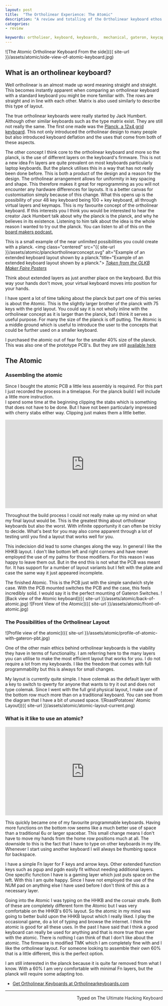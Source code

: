 ```yaml
---
layout: post
title:  "The Ortholinear Experience: The Atomic"
description: "A review and totalling of the Ortholinear keyboard ethos. Part one is mainly focusing on the Atomic and introduction to the idea."
categories: 
- review

keywords: ortholiear, keyboard, keyboards,  mechanical, gateron, keycaps, olkb.co,
---
```

![The Atomic Ortholinear Keyboard From the side]({{ site-url }}/assets/atomic/side-view-of-atomic-keyboard.jpg)
## What is an ortholinear keyboard?
Well ortholinear is an almost made up word meaning straight and straight. This becomes instantly apparent when comparing an ortholinear keyboard with a standard keyboard you might be more familiar with. The rows are straight and in line with each other. Matrix is also used similarly to describe this type of layout.

The true ortholinear keyboards were really started by Jack Humbert. Although other similar keyboards such as the type matrix exist. They are still not really the same.
The first one made was the [Planck, a 12x4 grid keyboard](http://ortholinearkeyboards.com/planck). This not only introduced the ortholinear design to many people but also introduced keyboard deflation and the uses that come from both of these aspects.

The other concept I think core to the ortholinear keyboard and more so the planck, is the use of different layers on the keyboard's firmware. This is not a new idea Fn layers are quite prevalent on most keyboards particularly laptop keyboards. But the planck utilises this in a way that has not really been done before. This is both a product of the design and a reason for the design. The ortholinear arrangement allows for uniformity in key spacing and shape. This therefore makes it great for reprogramming as you will not encounter any hardware differences for layouts. It is a better canvas for customisation simply because of this change.
What this opens up is the possibility of your 48 key keyboard being 100 + key keyboard, all through virtual layers and keymaps. This is my favourite concept of the ortholinear keyboard. If this interests you I think you would be interested to hear the creator Jack Humbert talk about why the planck is the planck, and why he believes in its existence. Listening to him talk about the idea is the whole reason I wanted to try out the planck. You can listen to all of this on the [board makers podcast.](https://soundcloud.com/board-makers)


This is a small example of the near unlimited possibilities you could create with a planck.
<img class="centered" src="{{ site-url }}/assets/atomic/planckortholinearconcept.svg" alt="Example of an extended keyboard layout shown by a planck."title="Example of an extended keyboard layout shown by a planck.">
*[Taken from the OLKB Maker Faire Posters](https://www.dropbox.com/s/jjo98z2f1cd9ifw/olkb-maker-faire.pdf?dl=0)* 

Think about extended layers as just another place on the keyboard. But this way your hands don't move, your virtual keyboard moves into position for your hands.

I have spent a lot of time talking about the planck but part one of this series is about the Atomic. This is the slightly larger brother of the planck with 75 keys with the grid layout. You could say it is not wholly inline with the ortholinear concept as it is larger than the planck, but I think it serves a useful purpose. For many the size of the planck is off putting. The Atomic is a middle ground which is useful to introduce the user to the concepts that could be further used on a smaller keyboard.

I purchased the atomic out of fear for the smaller 40% size of the planck. This was also one of the prototype PCB's. But they are still [available here](http://ortholinearkeyboards.com/atomic/atomic-pcb)

## The Atomic

### Assembling the atomic
Since I bought the atomic PCB a little less assembly is required. For this part I just recorded the process in a timelapse. For the planck build I will include a little more instruction.  
I spend some time at the beginning clipping the stabs which is something that does not have to be done. But I have not been particularly impressed with cherry stabs either way. Clipping just makes them a little better.  

<style>.embed-container { position: relative; padding-bottom: 56.25%; height: 0; overflow: hidden; max-width: 100%; } .embed-container iframe, .embed-container object, .embed-container embed { position: absolute; top: 0; left: 0; width: 100%; height: 100%; }</style><div class='embed-container'><iframe src='https://www.youtube.com/embed//tG4mE28vseA' frameborder='0' allowfullscreen></iframe></div>


Throughout the build process I could not really make up my mind on what my final layout would be. This is the greatest thing about ortholinear keyboards but also the worst. With infinite opportunity it can often be tricky to decide. What's best for you may also come apparent through a lot of testing until you find a layout that works well for you.

This indecision did lead to some changes along the way. In general I like the HHKB layout. I don't like bottom left and right corners and have never employed the use of my palms for those modifiers. For this reason I was happy to leave them out. But in the end this is not what the PCB was meant for. It has support for a number of layout variants but I felt with the plate and case the same way it just appeared incomplete. 

The finished Atomic. This is the PCB just with the simple sandwich style case. With the PCB mounted switches the PCB and the case, this feels incredibly solid. I would say it is the perfect mounting of Gateron Switches.
![Back view of the Atomic keyboard]({{ site-url }}/assets/atomic/back-of-atomic.jpg)
![Front View of the Atomic]({{ site-url }}/assets/atomic/front-of-atomic.jpg)

### The Possibilities of the Ortholinear Layout

![Profile view of the atomic]({{ site-url }}/assets/atomic/profile-of-atomic-with-gateron-pbt.jpg)

One of the other main ethics behind ortholinear keyboards is the viability they have in terms of functionality. I am referring here to the many layers you can utilise to make the most efficient layout that works for you. I do not require a lot from my keyboards. I like the freedom that comes with full programmability but this is always for small changes.

My layout is currently quite simple. I have colemak as the default layer with a key to switch to qwerty for anyone that wants to try it out and does not type colemak. Since I went with the full grid physical layout, I make use of the bottom row much more than on a traditional keyboard. You can see from the diagram that I have a bit of unused space.
![RoastPotatoes' Atomic Layout]({{ site-url }}/assets/atomic/atomic-layout-current.png)

### What is it like to use an atomic?
 
<style>.embed-container { position: relative; padding-bottom: 56.25%; height: 0; overflow: hidden; max-width: 100%; } .embed-container iframe, .embed-container object, .embed-container embed { position: absolute; top: 0; left: 0; width: 100%; height: 100%; }</style><div class='embed-container'><iframe src='https://www.youtube.com/embed//4JQmljPg_AE' frameborder='0' allowfullscreen></iframe></div>
This quickly became one of my favourite programmable keyboards. Having more functions on the bottom row seems like a much better use of space than a traditional 6u or larger spacebar. This small change means I don't have to move my hands from the home row positions much at all. The downside to this is the fact that I have to type on other keyboards in my life. Whenever I start using another keyboard I will always be thumbing space for backspace.

I have a simple Fn layer for F keys and arrow keys. Other extended function keys such as pgup and pgdn easily fit without needing additional layers.  
One specific function I have is a gaming layer which just puts space on the left. With this I am quite happy. Since I have not employed the use of the NUM pad on anything else I have used before I don't think of this as a necessary layer.

Going into the Atomic I was typing on the HHKB and the corsair strafe. Both of these are completely different form the Atomic but I was very comfortable on the HHKB's 60% layout. So the atomic in my mind was going to better build upon the HHKB layout which I really liked. I play the occasional game, do a lot of typing and browse the internet. I think the atomic is good for all these uses. In the past I have said that I think a good keyboard can really be used for anything and that is more true than ever with the atomic. There is nothing I can think of that I don't like about the atomic. The firmware is modified TMK which I am completely fine with and I like the ortholinear layout. For someone looking to assemble their own 60% that is a little different, this is the perfect option.

I am still interested in the planck because it is quite far removed from what I know. With a 60% I am very comfortable with minimal Fn layers, but the planck will require some adapting too.

* [Get Ortholinear Keyboards at Ortholinearkeyboards.com](http://ortholinearkeyboards.com/)

---------------------------------
 <p style="text-align: right">Typed on The <font color="#2C2E30">Ultimate Hacking Keyboard</font></p>
